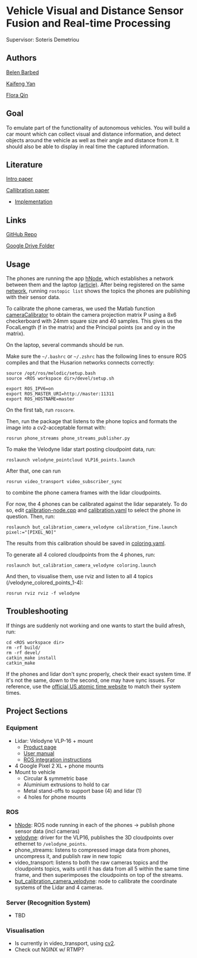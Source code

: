 # Vehicle Visual and Distance Sensor Fusion and Real-time Processing

Supervisor: Soteris Demetriou

## Authors

[Belen Barbed](https://github.com/belenbarbed)

[Kaifeng Yan](https://github.com/Kai-2333)

[Flora Qin](https://github.com/FloraQin0325)

## Goal
To emulate part of the functionality of autonomous vehicles. You will build a car mount which can collect visual and distance information, and detect objects around the vehicle as well as their angle and distance from it. It should also be able to display in real time the captured information.

## Literature
[Intro paper](http://seclab.illinois.edu/wp-content/uploads/2018/06/demetriou2018codrive.pdf)

[Callibration paper](https://pdfs.semanticscholar.org/ed15/5d1a146e0cba6be98fd7128461439f88732a.pdf)

  - [Implementation](https://github.com/robofit/but_velodyne/tree/master/but_calibration_camera_velodyne)

## Links
[GitHub Repo](https://github.com/belenbarbed/FYP-VehicleSensorFusion)

[Google Drive Folder](https://drive.google.com/drive/folders/1wz1pCsgVdYGVe1YnCs0_oeLTOG-cAbBa?usp=sharing)

## Usage

The phones are running the app [hNode](https://play.google.com/store/apps/details?id=com.husarion.node&hl=en_GB), which establishes a network between them and the laptop [(article)](https://medium.com/husarion-blog/dont-buy-expensive-sensors-for-your-robot-use-your-smartphone-24380eab521). After being registered on the same [network](https://app.husarnet.com/network/849), running ```rostopic list``` shows the topics the phones are publishing with their sensor data.

To calibrate the phone cameras, we used the Matlab function [cameraCalibrator](https://uk.mathworks.com/help/vision/ref/cameramatrix.html) to obtain the camera projection matrix P using a 8x6 checkerboard with 24mm square size and 40 samples. This gives us the FocalLength (f in the matrix) and the Principal points (ox and oy in the matrix).

On the laptop, several commands should be run.

Make sure the ```~/.bashrc``` or  ```~/.zshrc``` has the following lines to ensure ROS compiles and that the Husarion networks connects correctly:
```
source /opt/ros/melodic/setup.bash
source <ROS workspace dir>/devel/setup.sh

export ROS_IPV6=on
export ROS_MASTER_URI=http://master:11311
export ROS_HOSTNAME=master
```

On the first tab, run ```roscore```.

Then, run the package that listens to the phone topics and formats the image into a cv2-acceptable format with:
```
rosrun phone_streams phone_streams_publisher.py
```

To make the Velodyne lidar start posting cloudpoint data, run:
```
roslaunch velodyne_pointcloud VLP16_points.launch
```

After that, one can run
```
rosrun video_transport video_subscriber_sync 
```
to combine the phone camera frames with the lidar cloudpoints.

For now, the 4 phones can be calibrated against the lidar separately. To do so, edit [calibration-node.cpp](but_calibration_camera_velodyne/src/calibration-node.cpp) and [calibration.yaml](but_calibration_camera_velodyne/conf/calibration.yaml) to select the phone in question. Then, run:
```
roslaunch but_calibration_camera_velodyne calibration_fine.launch pixel:="[PIXEL_NO]"
```
The results from this calibration should be saved in [coloring.yaml](but_calibration_camera_velodyne/conf/coloring.yaml).

To generate all 4 colored cloudpoints from the 4 phones, run:
```
roslaunch but_calibration_camera_velodyne coloring.launch
```
And then, to visualise them, use rviz and listen to all 4 topics (/velodyne_colored_points_1-4):
```
rosrun rviz rviz -f velodyne
```

## Troubleshooting

If things are suddenly not working and one wants to start the build afresh, run:

```
cd <ROS workspace dir>
rm -rf build/
rm -rf devel/
catkin_make install
catkin_make
```

If the phones and lidar don't sync properly, check their exact system time. If it's not the same, down to the second, one may have sync issues. For reference, use the [official US atomic time website](time.gov) to match their system times.

## Project Sections

### Equipment
  - Lidar: Velodyne VLP-16 + mount
    - [Product page](https://velodynelidar.com/vlp-16-lite.html)
    - [User manual](https://velodynelidar.com/docs/manuals/63-9243%20REV%20D%20MANUAL,USERS,VLP-16.pdf)
    - [ROS integration instructions](http://wiki.ros.org/velodyne/Tutorials/Getting%20Started%20with%20the%20Velodyne%20VLP16)
  - 4 Google Pixel 2 XL + phone mounts
  - Mount to vehicle
    - Circular & symmetric base
    - Aluminium extrusions to hold to car
    - Metal stand-offs to support base (4) and lidar (1)
    - 4 holes for phone mounts

### ROS
  - [hNode](https://play.google.com/store/apps/details?id=com.husarion.node&hl=en_GB): ROS node running in each of the phones -> publish phone sensor data (incl cameras)
  - [velodyne](https://github.com/ros-drivers/velodyne): driver for the VLP16, publishes the 3D cloudpoints over ethernet to ```/velodyne_points```.
  - phone_streams: listens to compressed image data from phones, uncompress it, and publish raw in new topic
  - video_transport: listens to both the raw cameras topics and the cloudpoints topics, waits until it has data from all 5 within the same time frame, and then superimposes the cloudpoints on top of the streams.
  - [but_calibration_camera_velodyne](https://github.com/robofit/but_velodyne/tree/master/but_calibration_camera_velodyne): node to callibrate the coordinate systems of the Lidar and 4 cameras.

### Server (Recognition System)
  - TBD

### Visualisation
  - Is currently in video_transport, using [cv2](https://opencv.org/).
  - Check out NGINX w/ RTMP?

